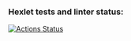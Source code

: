 ### Hexlet tests and linter status:
[![Actions Status](https://github.com/pavelkoA/python-project-49/workflows/hexlet-check/badge.svg)](https://github.com/pavelkoA/python-project-49/actions)